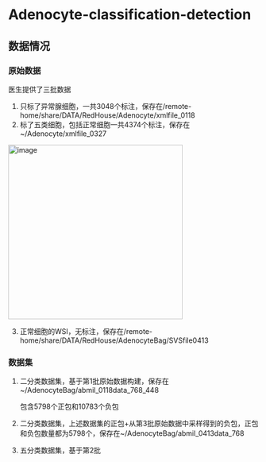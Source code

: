 # Adenocyte-classification-detection
## 数据情况
### 原始数据
医生提供了三批数据

1. 只标了异常腺细胞，一共3048个标注，保存在/remote-home/share/DATA/RedHouse/Adenocyte/xmlfile_0118
2. 标了五类细胞，包括正常细胞一共4374个标注，保存在~/Adenocyte/xmlfile_0327
<img width="351" alt="image" src="https://user-images.githubusercontent.com/83853473/233537843-9737c29b-5bb7-49ab-9d9f-4cda43b922a4.png">

3. 正常细胞的WSI，无标注，保存在/remote-home/share/DATA/RedHouse/AdenocyteBag/SVSfile0413

### 数据集
1. 二分类数据集，基于第1批原始数据构建，保存在~/AdenocyteBag/abmil_0118data_768_448
   
   包含5798个正包和10783个负包

2. 二分类数据集，上述数据集的正包+从第3批原始数据中采样得到的负包，正包和负包数量都为5798个，保存在~/AdenocyteBag/abmil_0413data_768
3. 五分类数据集，基于第2批

